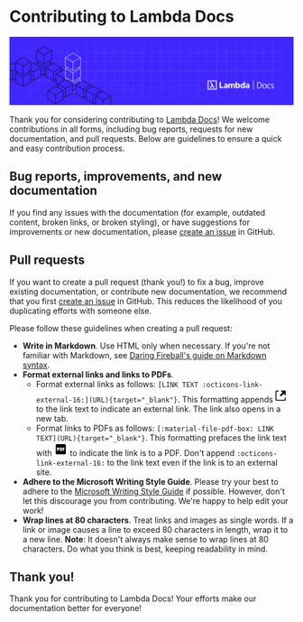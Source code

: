 # Contributing to Lambda Docs

![Lambda Docs homepage image](docs/assets/images/lambda/homepage-image-2.png)

Thank you for considering contributing to
[Lambda Docs](https://docs.lambdalabs.com)! We welcome contributions in all
forms, including bug reports, requests for new documentation, and pull requests.
Below are guidelines to ensure a quick and easy contribution process.

## Bug reports, improvements, and new documentation

If you find any issues with the documentation (for example, outdated content,
broken links, or broken styling), or have suggestions for improvements or new
documentation, please
[create an issue](https://github.com/cbrownstein-lambda/lambda-docs-mkdocs/issues/new)
in GitHub.

## Pull requests

If you want to create a pull request (thank you!) to fix a bug, improve existing
documentation, or contribute new documentation, we recommend that you first
[create an issue](https://github.com/cbrownstein-lambda/lambda-docs-mkdocs/issues/new)
in GitHub. This reduces the likelihood of you duplicating efforts with someone
else.

Please follow these guidelines when creating a pull request:

- **Write in Markdown**. Use HTML only when necessary. If you're not familiar
  with Markdown, see
  [Daring Fireball's guide on Markdown syntax](https://daringfireball.net/projects/markdown/syntax).
- **Format external links and links to PDFs**.
    - Format external links as follows: `[LINK TEXT
      :octicons-link-external-16:](URL){target="_blank"}`. This formatting
      appends
      ![External link icon](docs/assets/images/octicon--link-external.svg) to
      the link text to indicate an external link. The link also opens in a new
      tab.
    - Format links to PDFs as follows:
      `[:material-file-pdf-box: LINK TEXT](URL){target="_blank"}`. This
      formatting prefaces the link text with
      ![PDF icon](docs/assets/images/mdi--file-pdf-box.svg) to indicate the link
      is to a PDF. Don't append `:octicons-link-external-16:` to the link text
      even if the link is to an external site.
- **Adhere to the Microsoft Writing Style Guide**. Please try your best to
  adhere to the
  [Microsoft Writing Style Guide](https://learn.microsoft.com/en-us/style-guide/welcome/)
  if possible. However, don't let this discourage you from contributing. We're
  happy to help edit your work!
- **Wrap lines at 80 characters**. Treat links and images as single words. If a
  link or image causes a line to exceed 80 characters in length, wrap it to a
  new line. **Note**: It doesn't always make sense to wrap lines at 80
  characters. Do what you think is best, keeping readability in mind.

## Thank you!

Thank you for contributing to Lambda Docs! Your efforts make our documentation
better for everyone!
